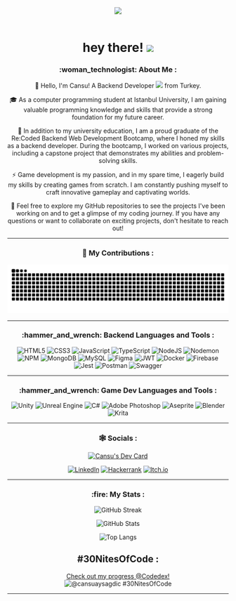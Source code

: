 <div align="center">
  <div id="header">
    <img src="https://media.giphy.com/media/v1.Y2lkPTc5MGI3NjExMmVrb210cTI2N2gyNGJvbDV1b2t5c3V2cHBjeHR2eWNlNnRvem1oZiZlcD12MV9pbnRlcm5hbF9naWZfYnlfaWQmY3Q9cw/paTz7UZbPfTZFRYnnB/giphy.gif" width="200"/>
  </div>

  <div id="visits">
    <img src="https://komarev.com/ghpvc/?username=cansucreates&style=flat-square&color=blueviolet" alt=""/>
    <h1>hey there! <img src="https://media.giphy.com/media/hvRJCLFzcasrR4ia7z/giphy.gif" width="30px" /></h1>
  </div>
</div>

<div align="center">
  <h3>:woman_technologist: About Me :</h3>

  <p>
    👋 Hello, I'm Cansu! A Backend Developer <img src="https://media.giphy.com/media/WUlplcMpOCEmTGBtBW/giphy.gif" width="30"> from Turkey.
  </p>

  <p>
    🎓 As a computer programming student at Istanbul University, I am gaining valuable programming knowledge and skills that provide a strong foundation for my future career.
  </p>

  <p>
    🚀 In addition to my university education, I am a proud graduate of the Re:Coded Backend Web Development Bootcamp, where I honed my skills as a backend developer. During the bootcamp, I worked on various projects, including a capstone project that demonstrates my abilities and problem-solving skills.
  </p>

  <p>
    ⚡ Game development is my passion, and in my spare time, I eagerly build my skills by creating games from scratch. I am constantly pushing myself to craft innovative gameplay and captivating worlds.
  </p>

  <p>
    🌱 Feel free to explore my GitHub repositories to see the projects I've been working on and to get a glimpse of my coding journey. If you have any questions or want to collaborate on exciting projects, don't hesitate to reach out!
  </p>
</div>


---
<div align="center">
<h3> 🐍 My Contributions :</h3>
<img src = "https://raw.githubusercontent.com/cansucreates/cansucreates/output/github-contribution-grid-snake-dark.svg" />
</div>

---

<div align="center">
  <h3>:hammer_and_wrench: Backend Languages and Tools :</h3>

  ![HTML5](https://img.shields.io/badge/html5-%23E34F26.svg?style=for-the-badge&logo=html5&logoColor=white)
  ![CSS3](https://img.shields.io/badge/css3-%231572B6.svg?style=for-the-badge&logo=css3&logoColor=white)
  ![JavaScript](https://img.shields.io/badge/javascript-%23323330.svg?style=for-the-badge&logo=javascript&logoColor=%23F7DF1E)
  ![TypeScript](https://img.shields.io/badge/typescript-%23007ACC.svg?style=for-the-badge&logo=typescript&logoColor=white)
  ![NodeJS](https://img.shields.io/badge/node.js-6DA55F?style=for-the-badge&logo=node.js&logoColor=white)
  ![Nodemon](https://img.shields.io/badge/NODEMON-%23323330.svg?style=for-the-badge&logo=nodemon&logoColor=%BBDEAD)
  ![NPM](https://img.shields.io/badge/NPM-%23CB3837.svg?style=for-the-badge&logo=npm&logoColor=white)
  ![MongoDB](https://img.shields.io/badge/MongoDB-%234ea94b.svg?style=for-the-badge&logo=mongodb&logoColor=white)
  ![MySQL](https://img.shields.io/badge/mysql-%2300f.svg?style=for-the-badge&logo=mysql&logoColor=white)
  ![Figma](https://img.shields.io/badge/figma-%23F24E1E.svg?style=for-the-badge&logo=figma&logoColor=white)
  ![JWT](https://img.shields.io/badge/JWT-black?style=for-the-badge&logo=JSON%20web%20tokens)
  ![Docker](https://img.shields.io/badge/docker-%230db7ed.svg?style=for-the-badge&logo=docker&logoColor=white)
  ![Firebase](https://img.shields.io/badge/firebase-%23039BE5.svg?style=for-the-badge&logo=firebase)
  ![Jest](https://img.shields.io/badge/-jest-%23C21325?style=for-the-badge&logo=jest&logoColor=white)
  ![Postman](https://img.shields.io/badge/Postman-FF6C37?style=for-the-badge&logo=postman&logoColor=white)
  ![Swagger](https://img.shields.io/badge/-Swagger-%23Clojure?style=for-the-badge&logo=swagger&logoColor=white)
</div>

---

<div align="center">
  <h3>:hammer_and_wrench: Game Dev Languages and Tools :</h3>

  ![Unity](https://img.shields.io/badge/unity-%23000000.svg?style=for-the-badge&logo=unity&logoColor=white)
  ![Unreal Engine](https://img.shields.io/badge/unrealengine-%23313131.svg?style=for-the-badge&logo=unrealengine&logoColor=white)
  ![C#](https://img.shields.io/badge/c%23-%23239120.svg?style=for-the-badge&logo=c-sharp&logoColor=white)
  ![Adobe Photoshop](https://img.shields.io/badge/adobe%20photoshop-%2331A8FF.svg?style=for-the-badge&logo=adobe%20photoshop&logoColor=white)
  ![Aseprite](https://img.shields.io/badge/Aseprite-FFFFFF?style=for-the-badge&logo=Aseprite&logoColor=#7D929E)
  ![Blender](https://img.shields.io/badge/blender-%23F5792A.svg?style=for-the-badge&logo=blender&logoColor=white)
  ![Krita](https://img.shields.io/badge/Krita-203759?style=for-the-badge&logo=krita&logoColor=EEF37B)
</div>

---
<div align="center" display="flex">
  <h3>🕸️ Socials :</h3>

  <a href="https://app.daily.dev/itscansuxx"><img src="https://api.daily.dev/devcards/v2/1DIFCohKOrjS9IFpRa8rx.png?type=wide&r=ar7" width="652" alt="Cansu's Dev Card"/></a>

  [![LinkedIn](https://img.shields.io/badge/linkedin-%230077B5.svg?style=for-the-badge&logo=linkedin&logoColor=white)](https://www.linkedin.com/in/cansu-aysagdic)
  [![Hackerrank](https://img.shields.io/badge/-Hackerrank-2EC866?style=for-the-badge&logo=HackerRank&logoColor=white)](https://www.hackerrank.com/cansu_aysagdic)
  [![Itch.io](https://img.shields.io/badge/Itch-%23FF0B34.svg?style=for-the-badge&logo=Itch.io&logoColor=white)](https://cansucreates.itch.io)
</div>

---

<div align="center">
  <h3>:fire: My Stats :</h3>

  <p align="center">
    <img src="https://streak-stats.demolab.com?user=cansucreates&theme=synthwave" alt="GitHub Streak" />
  </p>

  <p align="center">
    <img src="https://github-readme-stats-sigma-five.vercel.app/api?username=cansucreates&show_icons=true&theme=synthwave" alt="GitHub Stats" />
  </p>

  <p align="center">
    <img src="https://github-readme-stats-sigma-five.vercel.app/api/top-langs/?username=cansucreates&layout=compact&theme=synthwave" alt="Top Langs" />
  </p>
</div>
<div align="center">
  
  ## #30NitesOfCode :
  [Check out my progress @Codedex!](https://www.codedex.io/@cansuaysagdic/30-nites-of-code)  
  ![@cansuaysagdic #30NitesOfCode](https://www.codedex.io/api/petStatus?user=cansuaysagdic)  
</div>

---





